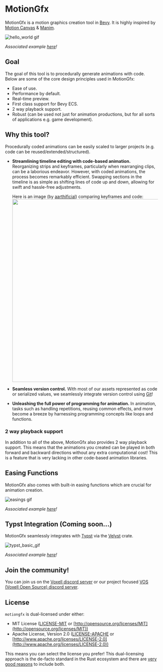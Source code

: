 # MotionGfx

MotionGfx is a motion graphics creation tool in [Bevy](https://bevyengine.org/). It is highly inspired by [Motion Canvas](https://motioncanvas.io/) & [Manim](https://www.manim.community/).

![hello_world gif](./.github/assets/hello_world.gif)

*Associated example [here](./examples/hello_world.rs)!*

## Goal

The goal of this tool is to procedurally generate animations with code. Below are some of the core design principles used in MotionGfx:

- Ease of use.
- Performance by default.
- Real-time preview.
- First class support for Bevy ECS.
- 2 way playback support.
- Robust (can be used not just for animation productions, but for all sorts of applications e.g. game development).

## Why this tool?

Procedurally coded animations can be easily scaled to larger projects (e.g. code can be reused/extended/structured).

- **Streamlining timeline editing with code-based animation.** Reorganizing strips and keyframes, particularly when rearranging clips, can be a laborious endeavor. However, with coded animations, the process becomes remarkably efficient. Swapping sections in the timeline is as simple as shifting lines of code up and down, allowing for swift and hassle-free adjustments.

  Here is an image (by [aarthificial](https://youtu.be/WTUafAwrunE)) comparing keyframes and code:
  <img src="https://i.ytimg.com/vi/WTUafAwrunE/maxresdefault.jpg" width="600"/>

- **Seamless version control.** With most of our assets represented as code or serialized values, we seamlessly integrate version control using [Git](https://git-scm.com/)!
- **Unleashing the full power of programming for animation.** In animation, tasks such as handling repetitions, reusing common effects, and more become a breeze by harnessing programming concepts like loops and functions.

### 2 way playback support

In addition to all of the above, MotionGfx also provides 2 way playback support. This means that the animations you created can be played in both forward and backward directions without any extra computational cost! This is a feature that is very lacking in other code-based animation libraries.

## Easing Functions

MotionGfx also comes with built-in easing functions which are crucial for animation creation.

![easings gif](./.github/assets/easings.gif)

*Associated example [here](./examples/easings.rs)!*


## Typst Integration (Coming soon...)

MotionGfx seamlessly integrates with [Typst](https://typst.app) via the [Velyst](https://github.com/voxell-tech/velyst) crate.

![typst_basic_gif](./.github/assets/typst_basic.gif)

*Associated example [here](./examples/typst_basic.rs)!*

## Join the community!

You can join us on the [Voxell discord server](https://discord.gg/Mhnyp6VYEQ) or our project focused [VOS (Voxell Open Source) discord server](https://discord.gg/X3ZucbxXFc).

## License

`motiongfx` is dual-licensed under either:

- MIT License ([LICENSE-MIT](LICENSE-MIT) or [http://opensource.org/licenses/MIT](http://opensource.org/licenses/MIT))
- Apache License, Version 2.0 ([LICENSE-APACHE](LICENSE-APACHE) or [http://www.apache.org/licenses/LICENSE-2.0](http://www.apache.org/licenses/LICENSE-2.0))

This means you can select the license you prefer!
This dual-licensing approach is the de-facto standard in the Rust ecosystem and there are [very good reasons](https://github.com/bevyengine/bevy/issues/2373) to include both.

